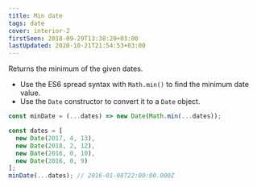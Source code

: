 ```yaml
---
title: Min date
tags: date
cover: interior-2
firstSeen: 2018-09-29T13:38:20+03:00
lastUpdated: 2020-10-21T21:54:53+03:00
---
```


Returns the minimum of the given dates.

- Use the ES6 spread syntax with `Math.min()` to find the minimum date value.
- Use the `Date` constructor to convert it to a `Date` object.

```js
const minDate = (...dates) => new Date(Math.min(...dates));
```

```js
const dates = [
  new Date(2017, 4, 13),
  new Date(2018, 2, 12),
  new Date(2016, 0, 10),
  new Date(2016, 0, 9)
];
minDate(...dates); // 2016-01-08T22:00:00.000Z
```

